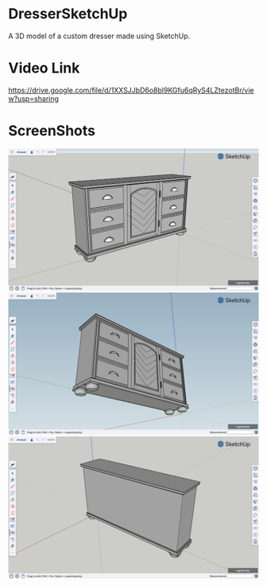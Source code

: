 # DresserSketchUp
A 3D model of a custom dresser made using SketchUp.
# Video Link
https://drive.google.com/file/d/1XXSJJbD6o8bl9KGfu6qRyS4LZtezotBr/view?usp=sharing
# ScreenShots
![Image 1](img1.png)
![Image 2](img2.png)
![Image 3](img3.png)
